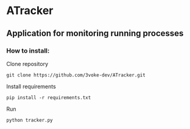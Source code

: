 # ATracker

## Application for monitoring running processes

### How to install:

Clone repository
```
git clone https://github.com/3voke-dev/ATracker.git
```

Install requirements
```
pip install -r requirements.txt
```

Run
```
python tracker.py
```
